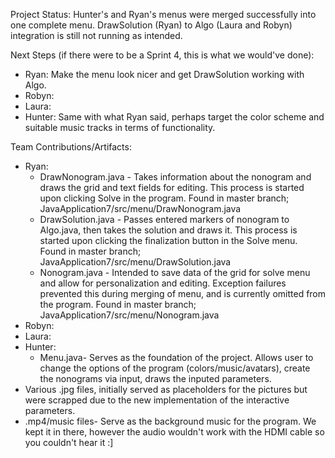 Project Status:
  Hunter's and Ryan's menus were merged successfully into one complete menu. DrawSolution (Ryan) to Algo (Laura and Robyn) integration is still not running as intended.

Next Steps (if there were to be a Sprint 4, this is what we would've done):
- Ryan: Make the menu look nicer and get DrawSolution working with Algo.
- Robyn:
- Laura:
- Hunter: Same with what Ryan said, perhaps target the color scheme and suitable music tracks in terms of functionality. 

Team Contributions/Artifacts:
- Ryan:
  - DrawNonogram.java - Takes information about the nonogram and draws the grid and text fields for editing. This process is started upon clicking Solve in the program. Found in master branch; JavaApplication7/src/menu/DrawNonogram.java
  - DrawSolution.java - Passes entered markers of nonogram to Algo.java, then takes the solution and draws it. This process is started upon clicking the finalization button in the Solve menu. Found in master branch; JavaApplication7/src/menu/DrawSolution.java
  - Nonogram.java - Intended to save data of the grid for solve menu and allow for personalization and editing. Exception failures prevented this during merging of menu, and is currently omitted from the program.  Found in master branch; JavaApplication7/src/menu/Nonogram.java
- Robyn:
- Laura:
- Hunter:
  - Menu.java- Serves as the foundation of the project. Allows user to change the options of the program (colors/music/avatars), create the nonograms via input, draws the inputed parameters. 
 - Various .jpg files, initially served as placeholders for the pictures but were scrapped due to the new implementation of the interactive parameters.
 - .mp4/music files- Serve as the background music for the program. We kept it in there, however the audio wouldn't work with the HDMI cable so you couldn't hear it :]
